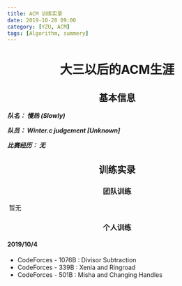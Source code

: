 ```yaml
---
title: ACM 训练实录
date: 2019-10-28 09:00
category: [YZU, ACM]
tags: [Algorithm, summery]
---
```


# <center>大三以后的ACM生涯</center>

## <center>基本信息</center>

***队名： 慢热 (Slowly)***

***队员： Winter.c  judgement  [Unknown]***

***比赛经历： 无***



## <center>训练实录</center>

### <center>团队训练</center>

​	暂无

### <center>个人训练</center>

#### 2019/10/4

* CodeForces - 1076B : Divisor Subtraction
* CodeForces - 339B : Xenia and Ringroad
* CodeForces - 501B : Misha and Changing Handles

